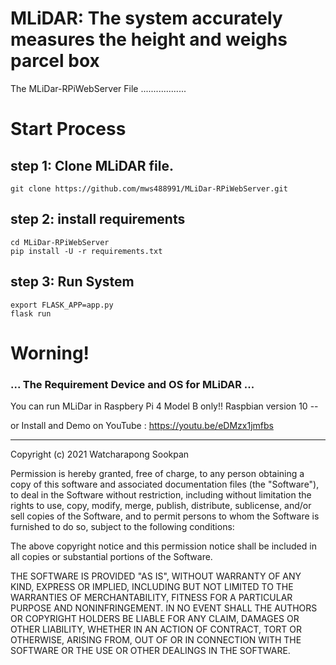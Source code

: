 # MLiDAR: The system accurately measures the height and weighs parcel box
The MLiDar-RPiWebServer File
..................

# Start Process
## step 1: Clone MLiDAR file.
    git clone https://github.com/mws488991/MLiDar-RPiWebServer.git 

## step 2: install requirements
    cd MLiDar-RPiWebServer
    pip install -U -r requirements.txt 

## step 3: Run System
    export FLASK_APP=app.py 
    flask run 

# **Worning!**
   ### ... The Requirement Device and OS for MLiDAR ...
   You can run MLiDar in Raspbery Pi 4 Model B only!! 
   Raspbian version 10 --

or Install and Demo on YouTube : https://youtu.be/eDMzx1jmfbs 
   
--------------------------------------

Copyright (c) 2021 Watcharapong Sookpan

Permission is hereby granted, free of charge, to any person obtaining a copy
of this software and associated documentation files (the "Software"), to deal
in the Software without restriction, including without limitation the rights
to use, copy, modify, merge, publish, distribute, sublicense, and/or sell
copies of the Software, and to permit persons to whom the Software is
furnished to do so, subject to the following conditions:

The above copyright notice and this permission notice shall be included in all
copies or substantial portions of the Software.

THE SOFTWARE IS PROVIDED "AS IS", WITHOUT WARRANTY OF ANY KIND, EXPRESS OR
IMPLIED, INCLUDING BUT NOT LIMITED TO THE WARRANTIES OF MERCHANTABILITY,
FITNESS FOR A PARTICULAR PURPOSE AND NONINFRINGEMENT. IN NO EVENT SHALL THE
AUTHORS OR COPYRIGHT HOLDERS BE LIABLE FOR ANY CLAIM, DAMAGES OR OTHER
LIABILITY, WHETHER IN AN ACTION OF CONTRACT, TORT OR OTHERWISE, ARISING FROM,
OUT OF OR IN CONNECTION WITH THE SOFTWARE OR THE USE OR OTHER DEALINGS IN THE
SOFTWARE.

